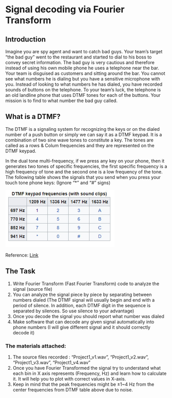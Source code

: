# Signal decoding via Fourier Transform

## Introduction

Imagine you are spy agent and want to catch bad guys. Your team’s target “the bad guy” went to the restaurant and started to dial to his boss to convey secret information. The bad guy is very cautious and therefore instead of using his own mobile phone he uses a telephone near the bar. Your team is disguised as customers and sitting around the bar. You cannot see what numbers he is dialing but you have a sensitive microphone with you. Instead of looking to what numbers he has dialed, you have recorded sounds of buttons on the telephone. To your team’s luck, the telephone is an old landline phone that uses DTMF tones for each of the buttons. Your mission is to find to what number the bad guy called.

##  What is a DTMF? 

The DTMF is a signaling system for recognizing the keys or on the dialed number of a push button or simply we can say it as a DTMF keypad. It is a combination of two sine wave tones to constitute a key. The tones are called as a rows & Colum frequencies and they are represented on the DTMF keypad.

In the dual tone multi-frequency, if we press any key on your phone, then it generates two tones of specific frequencies, the first specific frequency is a high frequency of tone and the second one is a low frequency of the tone. The following table shows the signals that you send when you press your touch tone phone keys: (Ignore “*” and “#” signs)

![](data/dtmf.jpg)

Reference: [Link](https://en.wikipedia.org/wiki/Dual-tone_multi-frequency_signaling)

## The Task

1. Write Fourier Transform (Fast Fourier Transform) code to analyze the signal (source file)
2. You can analyze the signal piece by piece by separating between numbers dialed (The DTMF signal will usually begin and end with a period of silence. In addition, each DTMF digit in the sequence is separated by silences. So use silence to your advantage)
3. Once you decode the signal you should report what number was dialed  
4. Make software that can decode any given signal automatically into phone numbers (I will give different signal and it should correctly decode it)

### The materials attached:

1. The source files recorded : “Project1_v1.wav”, “Project1_v2.wav”, “Project1_v3.wav”, “Project1_v4.wav”
2. Once you have Fourier Transformed the signal try to understand what each bin in X axis represents (Frequency, Hz) and learn how to calculate it. It will help you to plot with correct values in X-axis.
3. Keep in mind that the peak frequencies might be ±1~4 Hz from the center frequencies from DTMF table above due to noise.

